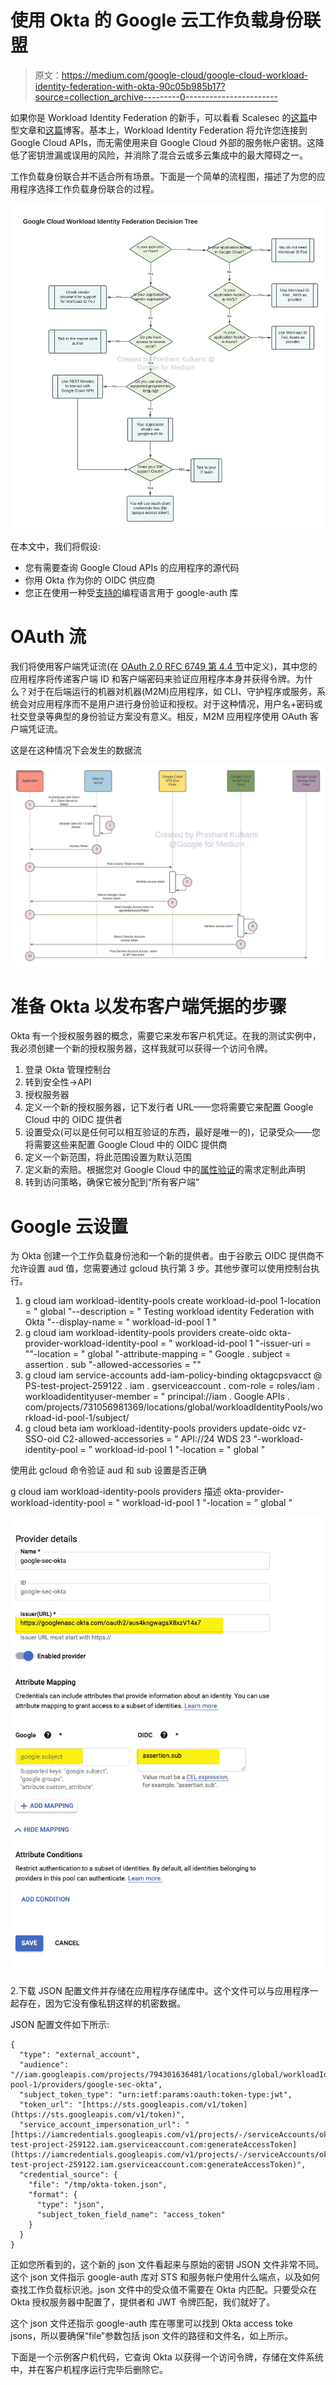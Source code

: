 # 使用 Okta 的 Google 云工作负载身份联盟

> 原文：<https://medium.com/google-cloud/google-cloud-workload-identity-federation-with-okta-90c05b985b17?source=collection_archive---------0----------------------->

如果你是 Workload Identity Federation 的新手，可以看看 Scalesec 的[这篇](/google-cloud/keyless-api-authentication-launching-gcp-workloads-from-aws-b715b4e6c99a)中型文章和[这篇](https://blog.scalesec.com/access-gcp-from-aws-using-workload-identity-federation-829113ef0b69)博客。基本上，Workload Identity Federation 将允许您连接到 Google Cloud APIs，而无需使用来自 Google Cloud 外部的服务帐户密钥。这降低了密钥泄漏或误用的风险，并消除了混合云或多云集成中的最大障碍之一。

工作负载身份联合并不适合所有场景。下面是一个简单的流程图，描述了为您的应用程序选择工作负载身份联合的过程。

![](img/4758d3d60fa45816d198f91f3c835b33.png)

在本文中，我们将假设:

*   您有需要查询 Google Cloud APIs 的应用程序的源代码
*   你用 Okta 作为你的 OIDC 供应商
*   您正在使用一种受[支持的](https://cloud.google.com/iam/docs/using-workload-identity-federation#generate-automatic)编程语言用于 google-auth 库

# OAuth 流

我们将使用客户端凭证流(在 [OAuth 2.0 RFC 6749 第 4.4 节](https://tools.ietf.org/html/rfc6749#section-4.4)中定义)，其中您的应用程序将传递客户端 ID 和客户端密码来验证应用程序本身并获得令牌。为什么？对于在后端运行的机器对机器(M2M)应用程序，如 CLI、守护程序或服务，系统会对应用程序而不是用户进行身份验证和授权。对于这种情况，用户名+密码或社交登录等典型的身份验证方案没有意义。相反，M2M 应用程序使用 OAuth 客户端凭证流。

这是在这种情况下会发生的数据流

![](img/d4c1ae05782b3bb200cdbc8cf7733352.png)

# 准备 Okta 以发布客户端凭据的步骤

Okta 有一个授权服务器的概念，需要它来发布客户机凭证。在我的测试实例中，我必须创建一个新的授权服务器，这样我就可以获得一个访问令牌。

1.  登录 Okta 管理控制台
2.  转到安全性->API
3.  授权服务器
4.  定义一个新的授权服务器，记下发行者 URL——您将需要它来配置 Google Cloud 中的 OIDC 提供者
5.  设置受众(可以是任何可以相互验证的东西，最好是唯一的)，记录受众——您将需要这些来配置 Google Cloud 中的 OIDC 提供商
6.  定义一个新范围，将此范围设置为默认范围
7.  定义新的索赔。根据您对 Google Cloud 中的[属性验证](https://cloud.google.com/iam/docs/configuring-workload-identity-federation#mappings-and-conditions)的需求定制此声明
8.  转到访问策略，确保它被分配到“所有客户端”

# Google 云设置

为 Okta 创建一个工作负载身份池和一个新的提供者。由于谷歌云 OIDC 提供商不允许设置 aud 值，您需要通过 gcloud 执行第 3 步。其他步骤可以使用控制台执行。

1.  g cloud iam workload-identity-pools create workload-id-pool 1-location = " global "--description = " Testing workload identity Federation with Okta "--display-name = " workload-id-pool 1 "
2.  g cloud iam workload-identity-pools providers create-oidc okta-provider-workload-identity-pool = " workload-id-pool 1 "-issuer-uri = "<okta-issuer-url>"-location = " global "-attribute-mapping = " Google . subject = assertion . sub "-allowed-accessories = "<enter client_id="">"</enter></okta-issuer-url>
3.  g cloud iam service-accounts add-iam-policy-binding oktagcpsvacct @ PS-test-project-259122 . iam . gserviceaccount . com-role = roles/iam . workloadidentityuser-member = " principal://iam . Google APIs . com/projects/731056981369/locations/global/workloadIdentityPools/workload-id-pool-1/subject/**<authz-server-sub>**
4.  g cloud beta iam workload-identity-pools providers update-oidc vz-SSO-oid C2-allowed-accessories = " API://24 WDS 23 "-workload-identity-pool = " workload-id-pool 1 "-location = " global "

使用此 gcloud 命令验证 aud 和 sub 设置是否正确

g cloud iam workload-identity-pools providers 描述 okta-provider-workload-identity-pool = " workload-id-pool 1 "-location = " global "

![](img/cf0c004c4463137f7dee115a399b230c.png)

2.下载 JSON 配置文件并存储在应用程序存储库中。这个文件可以与应用程序一起存在，因为它没有像私钥这样的机密数据。

JSON 配置文件如下所示:

```
{
  "type": "external_account",
  "audience": "//iam.googleapis.com/projects/794301636481/locations/global/workloadIdentityPools/okta-pool-1/providers/google-sec-okta",
  "subject_token_type": "urn:ietf:params:oauth:token-type:jwt",
  "token_url": "[https://sts.googleapis.com/v1/token](https://sts.googleapis.com/v1/token)",
  "service_account_impersonation_url": "[https://iamcredentials.googleapis.com/v1/projects/-/serviceAccounts/oktagcpsvacct@ps-test-project-259122.iam.gserviceaccount.com:generateAccessToken](https://iamcredentials.googleapis.com/v1/projects/-/serviceAccounts/oktagcpsvacct@ps-test-project-259122.iam.gserviceaccount.com:generateAccessToken)",
  "credential_source": {
    "file": "/tmp/okta-token.json",
    "format": {
      "type": "json",
      "subject_token_field_name": "access_token"
    }
  }
}
```

正如您所看到的，这个新的 json 文件看起来与原始的密钥 JSON 文件非常不同。这个 json 文件指示 google-auth 库对 STS 和服务帐户使用什么端点，以及如何查找工作负载标识池。json 文件中的受众值不需要在 Okta 内匹配。只要受众在 Okta 授权服务器中配置了，提供者和 JWT 令牌匹配，我们就好了。

这个 json 文件还指示 google-auth 库在哪里可以找到 Okta access toke jsons，所以要确保“file”参数包括 json 文件的路径和文件名，如上所示。

下面是一个示例客户机代码，它查询 Okta 以获得一个访问令牌，存储在文件系统中，并在客户机程序运行完毕后删除它。